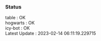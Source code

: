 ### Status


table : OK  
hogwarts : OK  
icy-bot : OK  
Latest Update : 2023-02-14 06:11:19.229715
